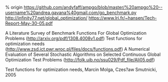 % origin
https://github.com/andyfaff/ampgo/blob/master/%20ampgo%20--username%20andrea.gavana%40gmail.com/go_benchmark.py
http://infinity77.net/global_optimization/
https://www.lri.fr/~hansen/Tech-Report-May-30-05.pdf

A Literature Survey of Benchmark Functions For Global Optimization Problems (http://arxiv.org/pdf/1308.4008v1.pdf)
Test functions for optimization needs (http://www.zsd.ict.pwr.wroc.pl/files/docs/functions.pdf)
A Numerical Evaluation of Several Stochastic Algorithms on Selected Continuous Global Optimization Test Problems (http://folk.uib.no/ssu029/Pdf_file/Ali05.pdf)

Test functions for optimization needs, Marcin Molga, Czes?aw Smutnicki, 2005